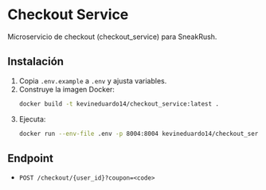 # Checkout Service

Microservicio de checkout (checkout_service) para SneakRush.

## Instalación

1. Copia `.env.example` a `.env` y ajusta variables.
2. Construye la imagen Docker:
   ```bash
   docker build -t kevineduardo14/checkout_service:latest .
   ```
3. Ejecuta:
   ```bash
   docker run --env-file .env -p 8004:8004 kevineduardo14/checkout_service:latest
   ```

## Endpoint

- `POST /checkout/{user_id}?coupon=<code>`
